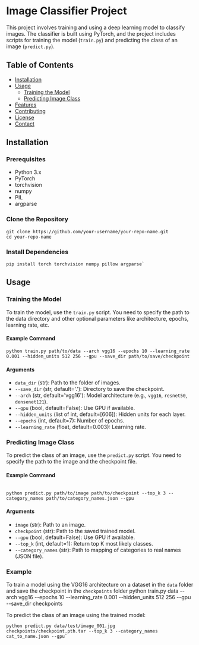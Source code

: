 # Image Classifier Project

This project involves training and using a deep learning model to classify images. The classifier is built using PyTorch, and the project includes scripts for training the model (`train.py`) and predicting the class of an image (`predict.py`).

## Table of Contents

- [Installation](#installation)
- [Usage](#usage)
  - [Training the Model](#training-the-model)
  - [Predicting Image Class](#predicting-image-class)
- [Features](#features)
- [Contributing](#contributing)
- [License](#license)
- [Contact](#contact)

## Installation

### Prerequisites

- Python 3.x
- PyTorch
- torchvision
- numpy
- PIL
- argparse

### Clone the Repository

~~~
git clone https://github.com/your-username/your-repo-name.git
cd your-repo-name
~~~

### Install Dependencies


~~~
pip install torch torchvision numpy pillow argparse`
~~~
Usage
-----

### Training the Model

To train the model, use the `train.py` script. You need to specify the path to the data directory and other optional parameters like architecture, epochs, learning rate, etc.

#### Example Command


~~~
python train.py path/to/data --arch vgg16 --epochs 10 --learning_rate 0.001 --hidden_units 512 256 --gpu --save_dir path/to/save/checkpoint
~~~

#### Arguments

-   `data_dir` (str): Path to the folder of images.
-   `--save_dir` (str, default='.'): Directory to save the checkpoint.
-   `--arch` (str, default='vgg16'): Model architecture (e.g., `vgg16`, `resnet50`, `densenet121`).
-   `--gpu` (bool, default=False): Use GPU if available.
-   `--hidden_units` (list of int, default=[606]): Hidden units for each layer.
-   `--epochs` (int, default=7): Number of epochs.
-   `--learning_rate` (float, default=0.003): Learning rate.

### Predicting Image Class

To predict the class of an image, use the `predict.py` script. You need to specify the path to the image and the checkpoint file.

#### Example Command

~~~

python predict.py path/to/image path/to/checkpoint --top_k 3 --category_names path/to/category_names.json --gpu
~~~
#### Arguments

-   `image` (str): Path to an image.
-   `checkpoint` (str): Path to the saved trained model.
-   `--gpu` (bool, default=False): Use GPU if available.
-   `--top_k` (int, default=1): Return top K most likely classes.
-   `--category_names` (str): Path to mapping of categories to real names (JSON file).

### Example

To train a model using the VGG16 architecture on a dataset in the `data` folder and save the checkpoint in the `checkpoints` folder
python train.py data --arch vgg16 --epochs 10 --learning_rate 0.001 --hidden_units 512 256 --gpu --save_dir checkpoints

To predict the class of an image using the trained model:

~~~
python predict.py data/test/image_001.jpg checkpoints/checkpoint.pth.tar --top_k 3 --category_names cat_to_name.json --gpu`
~~~
